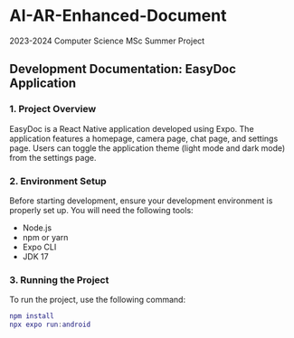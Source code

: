 # AI-AR-Enhanced-Document
2023-2024 Computer Science MSc Summer Project
## Development Documentation: EasyDoc Application

### 1. Project Overview

EasyDoc is a React Native application developed using Expo. The application features a homepage, camera page, chat page, and settings page. Users can toggle the application theme (light mode and dark mode) from the settings page.

### 2. Environment Setup

Before starting development, ensure your development environment is properly set up. You will need the following tools:

- Node.js
- npm or yarn
- Expo CLI
- JDK 17

### 3. Running the Project

To run the project, use the following command:

```lua
npm install
npx expo run:android
```
